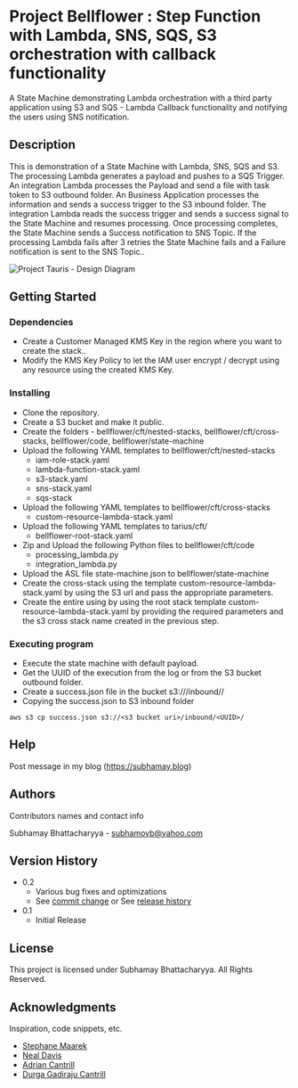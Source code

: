 # Project Bellflower : Step Function with Lambda, SNS, SQS, S3 orchestration with callback functionality

A State Machine demonstrating Lambda orchestration with a third party application using S3 and SQS - Lambda Callback functionality and notifying the users using SNS notification.

## Description

This is demonstration of a State Machine with Lambda, SNS, SQS and S3. The processing Lambda generates a payload and pushes to a SQS Trigger. An integration Lambda processes the Payload and send a file with task token to S3 outbound folder. An Business Application processes the information and sends a success trigger to the S3 inbound folder. The integration Lambda reads the success trigger and sends a success signal to the State Machine and resumes processing. Once processing completes, the State Machine sends a Success notification to SNS Topic. If the processing Lambda fails after 3 retries the State Machine fails and a Failure notification is sent to the SNS Topic..

![Project Tauris - Design Diagram]( https://subhamayblog.files.wordpress.com/2022/11/38_bellflower_1_1_architecture_diagram.png?w=1024")

## Getting Started

### Dependencies

* Create a Customer Managed KMS Key in the region where you want to create the stack..
* Modify the KMS Key Policy to let the IAM user encrypt / decrypt using any resource using the created KMS Key.

### Installing

* Clone the repository.
* Create a S3 bucket and make it public.
* Create the folders - bellflower/cft/nested-stacks, bellflower/cft/cross-stacks, bellflower/code, bellflower/state-machine
* Upload the following YAML templates to bellflower/cft/nested-stacks
    * iam-role-stack.yaml
    * lambda-function-stack.yaml
    * s3-stack.yaml
    * sns-stack.yaml
    * sqs-stack
* Upload the following YAML templates to bellflower/cft/cross-stacks
    * custom-resource-lambda-stack.yaml
* Upload the following YAML templates to tarius/cft/
    * bellflower-root-stack.yaml
* Zip and Upload the following Python files  to bellflower/cft/code
    * processing_lambda.py
    * integration_lambda.py
* Upload the ASL file state-machine.json to bellflower/state-machine
* Create the cross-stack using the template custom-resource-lambda-stack.yaml by using the S3 url and pass the appropriate parameters.
* Create the entire using by using the root stack template custom-resource-lambda-stack.yaml by providing the required parameters and the s3 cross stack name created in the previous step.

### Executing program

* Execute the state machine with default payload.
* Get the UUID of the execution from the log or from the S3 bucket outbound folder.
* Create a success.json file in the bucket s3://<s3 bucket uri>/inbound/<UUID>/
* Copying the success.json to S3 inbound folder
```
aws s3 cp success.json s3://<s3 bucket uri>/inbound/<UUID>/
```

## Help

Post message in my blog (https://subhamay.blog)


## Authors

Contributors names and contact info

Subhamay Bhattacharyya  - [subhamoyb@yahoo.com](https://subhamay.blog)

## Version History

* 0.2
    * Various bug fixes and optimizations
    * See [commit change]() or See [release history]()
* 0.1
    * Initial Release

## License

This project is licensed under Subhamay Bhattacharyya. All Rights Reserved.

## Acknowledgments

Inspiration, code snippets, etc.
* [Stephane Maarek ](https://www.linkedin.com/in/stephanemaarek/)
* [Neal Davis](https://www.linkedin.com/in/nealkdavis/)
* [Adrian Cantrill](https://www.linkedin.com/in/adriancantrill/)
* [Durga Gadiraju Cantrill](https://www.https://www.linkedin.com/in/durga0gadiraju/)
